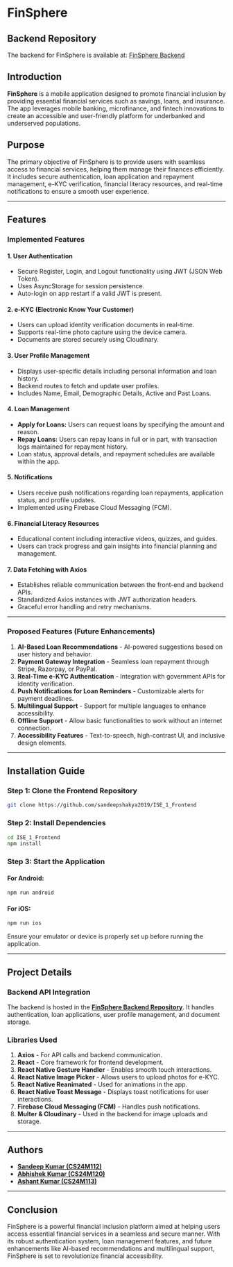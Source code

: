 # FinSphere

## Backend Repository

The backend for FinSphere is available at: [FinSphere Backend](https://github.com/sandeepshakya2019/ISE_2_Backend_AI)

## Introduction

**FinSphere** is a mobile application designed to promote financial inclusion by providing essential financial services such as savings, loans, and insurance. The app leverages mobile banking, microfinance, and fintech innovations to create an accessible and user-friendly platform for underbanked and underserved populations.

## Purpose

The primary objective of FinSphere is to provide users with seamless access to financial services, helping them manage their finances efficiently. It includes secure authentication, loan application and repayment management, e-KYC verification, financial literacy resources, and real-time notifications to ensure a smooth user experience.

---

## Features

### Implemented Features

#### 1. **User Authentication**

- Secure Register, Login, and Logout functionality using JWT (JSON Web Token).
- Uses AsyncStorage for session persistence.
- Auto-login on app restart if a valid JWT is present.

#### 2. **e-KYC (Electronic Know Your Customer)**

- Users can upload identity verification documents in real-time.
- Supports real-time photo capture using the device camera.
- Documents are stored securely using Cloudinary.

#### 3. **User Profile Management**

- Displays user-specific details including personal information and loan history.
- Backend routes to fetch and update user profiles.
- Includes Name, Email, Demographic Details, Active and Past Loans.

#### 4. **Loan Management**

- **Apply for Loans:** Users can request loans by specifying the amount and reason.
- **Repay Loans:** Users can repay loans in full or in part, with transaction logs maintained for repayment history.
- Loan status, approval details, and repayment schedules are available within the app.

#### 5. **Notifications**

- Users receive push notifications regarding loan repayments, application status, and profile updates.
- Implemented using Firebase Cloud Messaging (FCM).

#### 6. **Financial Literacy Resources**

- Educational content including interactive videos, quizzes, and guides.
- Users can track progress and gain insights into financial planning and management.

#### 7. **Data Fetching with Axios**

- Establishes reliable communication between the front-end and backend APIs.
- Standardized Axios instances with JWT authorization headers.
- Graceful error handling and retry mechanisms.

---

### Proposed Features (Future Enhancements)

1. **AI-Based Loan Recommendations** - AI-powered suggestions based on user history and behavior.
2. **Payment Gateway Integration** - Seamless loan repayment through Stripe, Razorpay, or PayPal.
3. **Real-Time e-KYC Authentication** - Integration with government APIs for identity verification.
4. **Push Notifications for Loan Reminders** - Customizable alerts for payment deadlines.
5. **Multilingual Support** - Support for multiple languages to enhance accessibility.
6. **Offline Support** - Allow basic functionalities to work without an internet connection.
7. **Accessibility Features** - Text-to-speech, high-contrast UI, and inclusive design elements.

---

## Installation Guide

### Step 1: Clone the Frontend Repository

```bash
git clone https://github.com/sandeepshakya2019/ISE_1_Frontend
```

### Step 2: Install Dependencies

```bash
cd ISE_1_Frontend
npm install
```

### Step 3: Start the Application

#### For Android:

```bash
npm run android
```

#### For iOS:

```bash
npm run ios
```

Ensure your emulator or device is properly set up before running the application.

---

## Project Details

### Backend API Integration

The backend is hosted in the **[FinSphere Backend Repository](https://github.com/sandeepshakya2019/ISE_2_Backend_AI)**. It handles authentication, loan applications, user profile management, and document storage.

### Libraries Used

1. **Axios** - For API calls and backend communication.
2. **React** - Core framework for frontend development.
3. **React Native Gesture Handler** - Enables smooth touch interactions.
4. **React Native Image Picker** - Allows users to upload photos for e-KYC.
5. **React Native Reanimated** - Used for animations in the app.
6. **React Native Toast Message** - Displays toast notifications for user interactions.
7. **Firebase Cloud Messaging (FCM)** - Handles push notifications.
8. **Multer & Cloudinary** - Used in the backend for image uploads and storage.

---

## Authors

- **[Sandeep Kumar (CS24M112)](https://github.com/sandeepshakya2019)**
- **[Abhishek Kumar (CS24M120)](https://github.com/imabhishekmahli)**
- **[Ashant Kumar (CS24M113)](https://www.github.com/ashantfet)**

---

## Conclusion

FinSphere is a powerful financial inclusion platform aimed at helping users access essential financial services in a seamless and secure manner. With its robust authentication system, loan management features, and future enhancements like AI-based recommendations and multilingual support, FinSphere is set to revolutionize financial accessibility.
